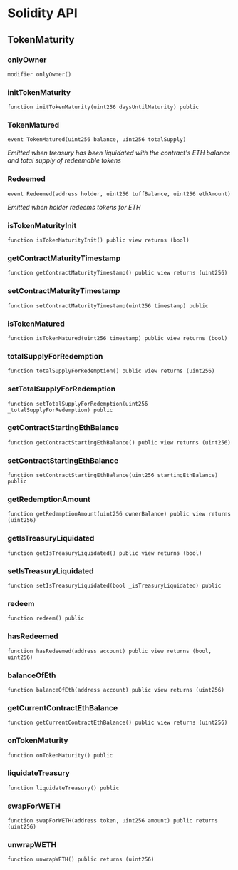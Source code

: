 # Solidity API

## TokenMaturity

### onlyOwner

```solidity
modifier onlyOwner()
```

### initTokenMaturity

```solidity
function initTokenMaturity(uint256 daysUntilMaturity) public
```

### TokenMatured

```solidity
event TokenMatured(uint256 balance, uint256 totalSupply)
```

_Emitted when treasury has been liquidated
with the contract's ETH balance and total supply of redeemable tokens_

### Redeemed

```solidity
event Redeemed(address holder, uint256 tuffBalance, uint256 ethAmount)
```

_Emitted when holder redeems tokens for ETH_

### isTokenMaturityInit

```solidity
function isTokenMaturityInit() public view returns (bool)
```

### getContractMaturityTimestamp

```solidity
function getContractMaturityTimestamp() public view returns (uint256)
```

### setContractMaturityTimestamp

```solidity
function setContractMaturityTimestamp(uint256 timestamp) public
```

### isTokenMatured

```solidity
function isTokenMatured(uint256 timestamp) public view returns (bool)
```

### totalSupplyForRedemption

```solidity
function totalSupplyForRedemption() public view returns (uint256)
```

### setTotalSupplyForRedemption

```solidity
function setTotalSupplyForRedemption(uint256 _totalSupplyForRedemption) public
```

### getContractStartingEthBalance

```solidity
function getContractStartingEthBalance() public view returns (uint256)
```

### setContractStartingEthBalance

```solidity
function setContractStartingEthBalance(uint256 startingEthBalance) public
```

### getRedemptionAmount

```solidity
function getRedemptionAmount(uint256 ownerBalance) public view returns (uint256)
```

### getIsTreasuryLiquidated

```solidity
function getIsTreasuryLiquidated() public view returns (bool)
```

### setIsTreasuryLiquidated

```solidity
function setIsTreasuryLiquidated(bool _isTreasuryLiquidated) public
```

### redeem

```solidity
function redeem() public
```

### hasRedeemed

```solidity
function hasRedeemed(address account) public view returns (bool, uint256)
```

### balanceOfEth

```solidity
function balanceOfEth(address account) public view returns (uint256)
```

### getCurrentContractEthBalance

```solidity
function getCurrentContractEthBalance() public view returns (uint256)
```

### onTokenMaturity

```solidity
function onTokenMaturity() public
```

### liquidateTreasury

```solidity
function liquidateTreasury() public
```

### swapForWETH

```solidity
function swapForWETH(address token, uint256 amount) public returns (uint256)
```

### unwrapWETH

```solidity
function unwrapWETH() public returns (uint256)
```


